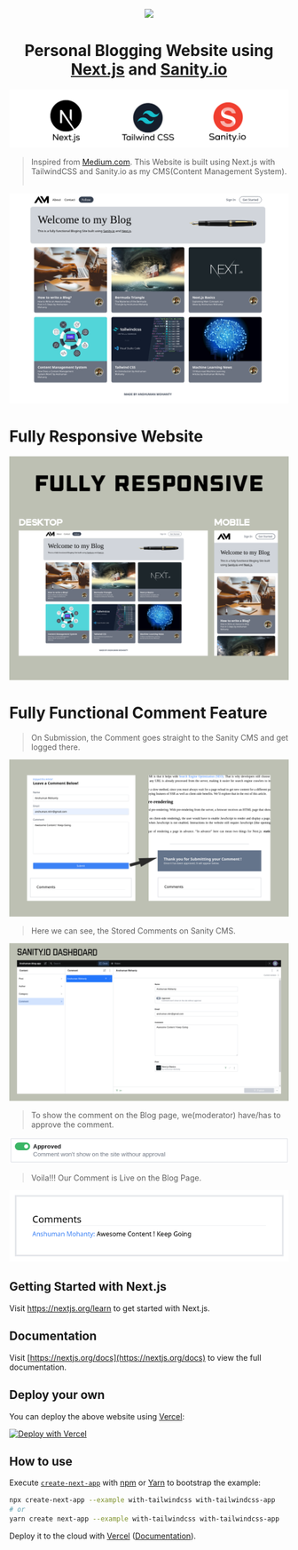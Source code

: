 <p align="center">
  <a>
    <img src="https://www.nicepng.com/png/full/363-3634406_am-logo-logo.png" height="128">
    <h1 align="center">Personal Blogging Website using <a href="https://nextjs.org/">Next.js</a> and <a href="https://www.sanity.io/">Sanity.io</a></h1>
  </a>
</p>

![Ping Me Demo](github_img/img7.png)


>Inspired from [Medium.com](https://medium.com/). This Website is built using Next.js with TailwindCSS and Sanity.io as my CMS(Content Management System).</br></br>

![Ping Me Demo](github_img/img8.png)


# Fully Responsive Website

![Ping Me Demo](github_img/img1.png)

# Fully Functional Comment Feature
>On Submission, the Comment goes straight to the Sanity CMS and get logged there.
> 
![Ping Me Demo](github_img/img2.png)

>Here we can see, the Stored Comments on Sanity CMS. 
> 
![Ping Me Demo](github_img/img3.png)

>To show the comment on the Blog page, we(moderator) have/has to approve the comment.  
> 
![Ping Me Demo](github_img/img4.png)

>Voila!!! Our Comment is Live on the Blog Page.
> 
![Ping Me Demo](github_img/img6.png)


## Getting Started with Next.js

Visit <a aria-label="next.js learn" href="https://nextjs.org/learn">https://nextjs.org/learn</a> to get started with Next.js.

## Documentation 

Visit [https://nextjs.org/docs](https://nextjs.org/docs) to view the full documentation.


## Deploy your own

You can deploy the above website using [Vercel](https://vercel.com?utm_source=github&utm_medium=readme&utm_campaign=next-example):

[![Deploy with Vercel](https://vercel.com/button)](https://vercel.com/new/git/external?repository-url=https://github.com/vercel/next.js/tree/canary/examples/with-tailwindcss&project-name=with-tailwindcss&repository-name=with-tailwindcss)

## How to use

Execute [`create-next-app`](https://github.com/vercel/next.js/tree/canary/packages/create-next-app) with [npm](https://docs.npmjs.com/cli/init) or [Yarn](https://yarnpkg.com/lang/en/docs/cli/create/) to bootstrap the example:

```bash
npx create-next-app --example with-tailwindcss with-tailwindcss-app
# or
yarn create next-app --example with-tailwindcss with-tailwindcss-app
```

Deploy it to the cloud with [Vercel](https://vercel.com/new?utm_source=github&utm_medium=readme&utm_campaign=next-example) ([Documentation](https://nextjs.org/docs/deployment)).
